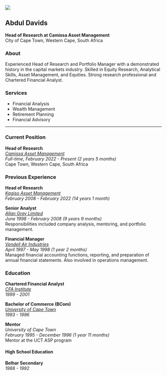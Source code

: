 
![](https://media.licdn.com/dms/image/C5603AQFfhKBYRTUZhQ/profile-displayphoto-shrink_800_800/0/1642848867326?e=1723680000&v=beta&t=j9H-falAyxAquJmWPwocx08Sx6r6kzTTQtDumHwLjVk)

## Abdul Davids
**Head of Research at Camissa Asset Management**  
City of Cape Town, Western Cape, South Africa  

### About
Experienced Head of Research and Portfolio Manager with a demonstrated history in the capital markets industry. Skilled in Equity Research, Analytical Skills, Asset Management, and Equities. Strong research professional and Chartered Financial Analyst.

### Services
- Financial Analysis  
- Wealth Management  
- Retirement Planning  
- Financial Advisory  


---

### Current Position
**Head of Research**  
*[Camissa Asset Management](https://camissa-am.com/)*  
*Full-time, February 2022 - Present (2 years 5 months)*  
Cape Town, Western Cape, South Africa  

### Previous Experience
**Head of Research**  
*[Kagiso Asset Management](https://camissa-am.com/)*  
*February 2008 - February 2022 (14 years 1 month)*  

**Senior Analyst**  
*[Allan Gray Limited](https://www.allangray.co.za)*  
*June 1998 - February 2008 (9 years 9 months)*  
Responsibilities included company analysis, mentoring, and portfolio management.

**Financial Manager**  
*[Vendell Air Industries](#)*  
*April 1997 - May 1998 (1 year 2 months)*  
Managed financial accounting functions, reporting, and preparation of annual financial statements. Also involved in operations management.

### Education
**Chartered Financial Analyst**  
*[CFA Institute](https://www.cfainstitute.org)*  
*1999 - 2001*  

**Bachelor of Commerce (BCom)**  
*[University of Cape Town](https://www.uct.ac.za)*  
*1993 - 1996*  

**Mentor**  
*University of Cape Town*  
*February 1995 - December 1996 (1 year 11 months)*  
Mentor at the UCT ASP program

#### High School Education
**Belhar Secondary**  
*1988 - 1992*  

